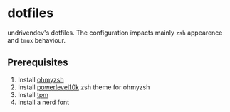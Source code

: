 # dotfiles
undrivendev's dotfiles.
The configuration impacts mainly `zsh` appearence and `tmux` behaviour.

## Prerequisites
1. Install [ohmyzsh](https://github.com/ohmyzsh/ohmyzsh)
2. Install [powerlevel10k](https://github.com/romkatv/powerlevel10k#oh-my-zsh) zsh theme for ohmyzsh
3. Install [tpm](https://github.com/tmux-plugins/tpm)
4. Install a nerd font
